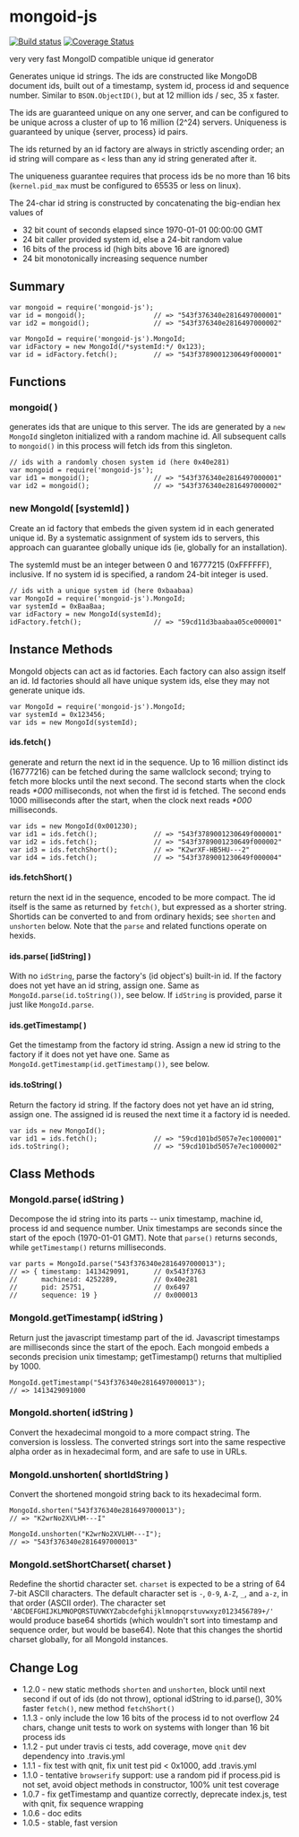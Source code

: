 mongoid-js
==========
[![Build status](https://travis-ci.org/andrasq/node-mongoid-js.svg?branch=master)](https://travis-ci.org/andrasq/node-mongoid-js?branch=master)
[![Coverage Status](https://coveralls.io/repos/github/andrasq/node-mongoid-js/badge.svg?branch=master)](https://coveralls.io/github/andrasq/node-mongoid-js?branch=master)

very very fast MongoID compatible unique id generator

Generates unique id strings.  The ids are constructed like MongoDB document ids,
built out of a timestamp, system id, process id and sequence number.  Similar
to `BSON.ObjectID()`, but at 12 million ids / sec, 35 x faster.

The ids are guaranteed unique on any one server, and can be configured
to be unique across a cluster of up to 16 million (2^24) servers.
Uniqueness is guaranteed by unique {server, process} id pairs.

The ids returned by an id factory are always in strictly ascending order;
an id string will compare as `<` less than any id string generated after it.

The uniqueness guarantee requires that process ids be no more than 16 bits
(`kernel.pid_max` must be configured to 65535 or less on linux).

The 24-char id string is constructed by concatenating the big-endian hex values of
- 32 bit count of seconds elapsed since 1970-01-01 00:00:00 GMT
- 24 bit caller provided system id, else a 24-bit random value
- 16 bits of the process id (high bits above 16 are ignored)
- 24 bit monotonically increasing sequence number


## Summary

    var mongoid = require('mongoid-js');
    var id = mongoid();                 // => "543f376340e2816497000001"
    var id2 = mongoid();                // => "543f376340e2816497000002"

    var MongoId = require('mongoid-js').MongoId;
    var idFactory = new MongoId(/*systemId:*/ 0x123);
    var id = idFactory.fetch();         // => "543f3789001230649f000001"


## Functions

### mongoid( )

generates ids that are unique to this server.  The ids are generated by a
`new MongoId` singleton initialized with a random machine id.  All subsequent calls
to `mongoid()` in this process will fetch ids from this singleton.

    // ids with a randomly chosen system id (here 0x40e281)
    var mongoid = require('mongoid-js');
    var id1 = mongoid();                // => "543f376340e2816497000001"
    var id2 = mongoid();                // => "543f376340e2816497000002"

### new MongoId( [systemId] )

Create an id factory that embeds the given system id in each generated unique id.
By a systematic assignment of system ids to servers, this approach can guarantee
globally unique ids (ie, globally for an installation).

The systemId must be an integer between 0 and 16777215 (0xFFFFFF), inclusive.
If no system id is specified, a random 24-bit integer is used.

    // ids with a unique system id (here 0xbaabaa)
    var MongoId = require('mongoid-js').MongoId;
    var systemId = 0xBaaBaa;
    var idFactory = new MongoId(systemId);
    idFactory.fetch();                  // => "59cd11d3baabaa05ce000001"

## Instance Methods

MongoId objects can act as id factories.  Each factory can also assign itself an id.
Id factories should all have unique system ids, else they may not generate unique ids.

    var MongoId = require('mongoid-js').MongoId;
    var systemId = 0x123456;
    var ids = new MongoId(systemId);

#### ids.fetch( )

generate and return the next id in the sequence.  Up to 16 million distinct
ids (16777216) can be fetched during the same wallclock second; trying to
fetch more blocks until the next second.  The second starts when the clock reads _*000_
milliseconds, not when the first id is fetched.  The second ends 1000
milliseconds after the start, when the clock next reads _*000_ milliseconds.

    var ids = new MongoId(0x001230);
    var id1 = ids.fetch();              // => "543f3789001230649f000001"
    var id2 = ids.fetch();              // => "543f3789001230649f000002"
    var id3 = ids.fetchShort();         // => "K2wrXF-HB5HU---2"
    var id4 = ids.fetch();              // => "543f3789001230649f000004"

#### ids.fetchShort( )

return the next id in the sequence, encoded to be more compact.  The id itself is the same as
returned by `fetch()`, but expressed as a shorter string.  Shortids can be converted to and
from ordinary hexids; see `shorten` and `unshorten` below.  Note that the `parse` and related
functions operate on hexids.

#### ids.parse( [idString] )

With no `idString`, parse the factory's (id object's) built-in id.  If the factory does not
yet have an id string, assign one.  Same as `MongoId.parse(id.toString())`, see below.  If
`idString` is provided, parse it just like `MongoId.parse`.

#### ids.getTimestamp( )

Get the timestamp from the factory id string.  Assign a new id string to the factory if it
does not yet have one.  Same as `MongoId.getTimestamp(id.getTimestamp())`, see below.

#### ids.toString( )

Return the factory id string.  If the factory does not yet have an id string,
assign one.  The assigned id is reused the next time it a factory id is needed.

    var ids = new MongoId();
    var id1 = ids.fetch();              // => "59cd101bd5057e7ec1000001"
    ids.toString();                     // => "59cd101bd5057e7ec1000002"


## Class Methods

### MongoId.parse( idString )

Decompose the id string into its parts -- unix timestamp, machine id,
process id and sequence number.  Unix timestamps are seconds since the
start of the epoch (1970-01-01 GMT).  Note that `parse()` returns seconds,
while `getTimestamp()` returns milliseconds.

    var parts = MongoId.parse("543f376340e2816497000013");
    // => { timestamp: 1413429091,      // 0x543f3763
    //      machineid: 4252289,         // 0x40e281
    //      pid: 25751,                 // 0x6497
    //      sequence: 19 }              // 0x000013

### MongoId.getTimestamp( idString )

Return just the javascript timestamp part of the id.  Javascript timestamps
are milliseconds since the start of the epoch.  Each mongoid embeds a seconds
precision unix timestamp; getTimestamp() returns that multiplied by 1000.

    MongoId.getTimestamp("543f376340e2816497000013");
    // => 1413429091000

### MongoId.shorten( idString )

Convert the hexadecimal mongoid to a more compact string.  The conversion is lossless.
The converted strings sort into the same respective alpha order as in hexadecimal form, and
are safe to use in URLs.

### MongoId.unshorten( shortIdString )

Convert the shortened mongoid string back to its hexadecimal form.

    MongoId.shorten("543f376340e2816497000013");
    // => "K2wrNo2XVLHM---I"

    MongoId.unshorten("K2wrNo2XVLHM---I");
    // => "543f376340e2816497000013"

### MongoId.setShortCharset( charset )

Redefine the shortid character set.  `charset` is expected to be a string of 64 7-bit ASCII characters.
The default character set is `-`, `0-9`, `A-Z`, `_`, and `a-z`, in that order (ASCII order).
The character set `'ABCDEFGHIJKLMNOPQRSTUVWXYZabcdefghijklmnopqrstuvwxyz0123456789+/'` would
produce base64 shortids (which wouldn't sort into timestamp and sequence order, but would be
base64).  Note that this changes the shortid charset globally, for all MongoId instances.


## Change Log

- 1.2.0 - new static methods `shorten` and `unshorten`, block until next second if out of ids (do not throw),
          optional idString to id.parse(), 30% faster `fetch()`, new method `fetchShort()`
- 1.1.3 - only include the low 16 bits of the process id to not overflow 24 chars,
  change unit tests to work on systems with longer than 16 bit process ids
- 1.1.2 - put under travis ci tests, add coverage,  move `qnit` dev dependency into .travis.yml
- 1.1.1 - fix test with qnit, fix unit test pid < 0x1000, add .travis.yml
- 1.1.0 - tentative `browserify` support: use a random pid if process.pid is not set, avoid object methods in constructor, 100% unit test coverage
- 1.0.7 - fix getTimestamp and quantize correctly, deprecate index.js, test with qnit, fix sequence wrapping
- 1.0.6 - doc edits
- 1.0.5 - stable, fast version
